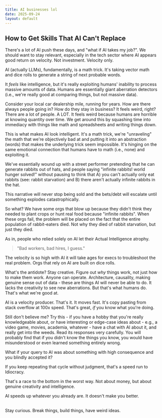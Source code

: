 ```yaml
---
title: AI businesses lol
date: 2025-09-24
layout: default
---
```


## How to Get Skills That AI Can't Replace

There's a lot of AI push these days, and "what if AI takes my job?".
We should want to stay relevant, especially in the tech
sector where AI appears good return on velocity. Not investment. Velocity only.

AI (actually LLMs), fundamentally, is a math trick. It's taking vector math and dice rolls to
generate a string of next probable words.

It *feels* like intelligence, but it's really exploiting humans' inability
to process massive amounts of data. Humans are essentially giant aberration
detectors (i.e., we're really good at comparing things, but not massive data).

Consider your local car dealership mile, running for years. How are there
always people going in? How do they stay in business? It feels weird, right?
There are a lot of people. A LOT. It feels weird because humans are horrible at knowing 
quantity over time. We get around this by squashing time into immediacy
with things like math and spreadsheets and writing things down.

This is what makes AI look intelligent. It's a math trick, we're "unraveling" the math
that we're objectively bad at and putting it into an abstraction (words) that 
makes the underlying trick seem impossible. It's hinging on the same emotional
connection that humans have to math (i.e., none) and exploiting it.

We've essentially wound up with a street performer pretending that he can 
generate rabbits out of hats, and people saying
"infinite rabbits! world hunger solved!" without pausing to think 
that A) you can't actually only eat rabbits (see: rabbit starvation) and
B) there aren't actually infinite rabbits in the hat.

This narrative will never stop being sold and the bets/debt will escalate until
something explodes catastrophically.

So what? We have some orgs that blow up because they didn't think they needed to 
plant crops or hunt real food because "infinite rabbits". When these orgs fail,
the problem will be placed on the fact that the entire population of rabbit-eaters died.
Not why they died of rabbit starvation, but just they died.

As in, people who relied solely on AI let their Actual Intelligence atrophy.

> "Bad workers, bad hires, I guess."

The velocity is so high with AI it will take ages for execs to troubleshoot the
real problem. Orgs that rely on AI are built on dice rolls.

What's the antidote? Stay creative. Figure out *why* things work, not
just how to make them work. Anyone can operate. Architecture, causality, making genuine
sense out of data - these are things AI will never be able to do. It lacks the
creativity to see new aberrations. But that's what humans do. That's what we're good at.

AI is a velocity producer. That's it. It moves fast. It's copy pasting from
stack overflow at 100x speed. That's great, *if* you know what you're doing.

Still don't believe me? Try this - if you have a hobby that you're really
knowledgeable about, or have interesting or edge-case ideas about -
e.g., a video game, movies, academia, whatever - have 
a chat with AI about it, and really get into the weeds. Read its responses very
carefully. You will probably find that if you didn't know the things you know,
you would have misunderstood or even learned something entirely wrong.

What if your query to AI was about something with high consequence and you blindly
accepted it?

If you keep repeating that cycle without judgment, that's a speed run to Idiocracy.

That's a race to the bottom in the worst way. Not about money, but about genuine
creativity and intelligence.

<div class="field-box" style="white-space:pre-line"> AI speeds up whatever you already are. It doesn't make you better.

Stay curious. Break things, build things, have weird ideas.
</div>
